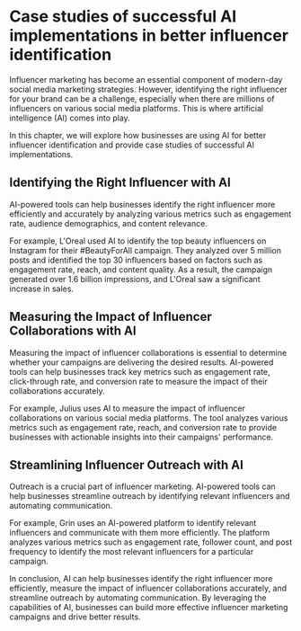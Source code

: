 Case studies of successful AI implementations in better influencer identification
===========================================================================================================================================

Influencer marketing has become an essential component of modern-day social media marketing strategies. However, identifying the right influencer for your brand can be a challenge, especially when there are millions of influencers on various social media platforms. This is where artificial intelligence (AI) comes into play.

In this chapter, we will explore how businesses are using AI for better influencer identification and provide case studies of successful AI implementations.

Identifying the Right Influencer with AI
----------------------------------------

AI-powered tools can help businesses identify the right influencer more efficiently and accurately by analyzing various metrics such as engagement rate, audience demographics, and content relevance.

For example, L'Oreal used AI to identify the top beauty influencers on Instagram for their #BeautyForAll campaign. They analyzed over 5 million posts and identified the top 30 influencers based on factors such as engagement rate, reach, and content quality. As a result, the campaign generated over 1.6 billion impressions, and L'Oreal saw a significant increase in sales.

Measuring the Impact of Influencer Collaborations with AI
---------------------------------------------------------

Measuring the impact of influencer collaborations is essential to determine whether your campaigns are delivering the desired results. AI-powered tools can help businesses track key metrics such as engagement rate, click-through rate, and conversion rate to measure the impact of their collaborations accurately.

For example, Julius uses AI to measure the impact of influencer collaborations on various social media platforms. The tool analyzes various metrics such as engagement rate, reach, and conversion rate to provide businesses with actionable insights into their campaigns' performance.

Streamlining Influencer Outreach with AI
----------------------------------------

Outreach is a crucial part of influencer marketing. AI-powered tools can help businesses streamline outreach by identifying relevant influencers and automating communication.

For example, Grin uses an AI-powered platform to identify relevant influencers and communicate with them more efficiently. The platform analyzes various metrics such as engagement rate, follower count, and post frequency to identify the most relevant influencers for a particular campaign.

In conclusion, AI can help businesses identify the right influencer more efficiently, measure the impact of influencer collaborations accurately, and streamline outreach by automating communication. By leveraging the capabilities of AI, businesses can build more effective influencer marketing campaigns and drive better results.
